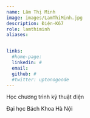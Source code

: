 ```yaml
---
name: Lâm Thị Minh
image: images/LamThiMinh.jpg
description: Điện-K67
role: lamthiminh
aliases:


links:
  #home-page: 
  linkedin: #
  email: 
  github: #
  #twitter: uptonogoode
---
```


Học chương trình kỹ thuật điện

Đại học Bách Khoa Hà Nội
